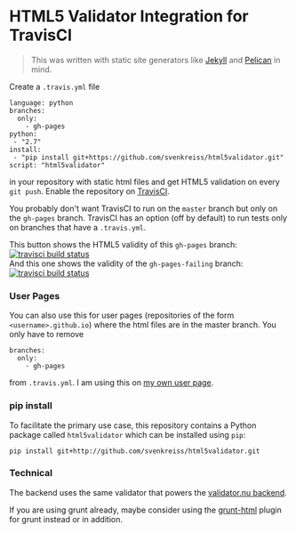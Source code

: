 # HTML5 Validator Integration for TravisCI

> This was written with static site generators like [Jekyll](http://jekyllrb.com/) and [Pelican](http://blog.getpelican.com/) in mind.

Create a `.travis.yml` file

    language: python
    branches:
      only:
        - gh-pages
    python:
     - "2.7"
    install:
     - "pip install git+https://github.com/svenkreiss/html5validator.git"
    script: "html5validator"

in your repository with static html files and get HTML5 validation on every `git push`. Enable the repository on [TravisCI](https://travis-ci.org).

You probably don't want TravisCI to run on the `master` branch but only on the `gh-pages` branch. TravisCI has an option (off by default) to run tests only on branches that have a `.travis.yml`.

This button shows the HTML5 validity of this `gh-pages` branch:
[![travisci build status](https://travis-ci.org/svenkreiss/html5validator.svg?branch=gh-pages)](https://travis-ci.org/svenkreiss/html5validator)<br />
And this one shows the validity of the `gh-pages-failing` branch:
[![travisci build status](https://travis-ci.org/svenkreiss/html5validator.svg?branch=gh-pages-failing)](https://travis-ci.org/svenkreiss/html5validator)


### User Pages

You can also use this for user pages (repositories of the form `<username>.github.io`) where the html files are in the master branch. You only have to remove

    branches:
      only:
        - gh-pages

from `.travis.yml`. I am using this on [my own user page](https://github.com/svenkreiss/svenkreiss.github.io/blob/master/.travis.yml).


### pip install

To facilitate the primary use case, this repository contains a Python package called `html5validator` which can be installed using `pip`:

    pip install git+http://github.com/svenkreiss/html5validator.git


### Technical

The backend uses the same validator that powers the [validator.nu backend](https://github.com/validator/validator.github.io).

If you are using grunt already, maybe consider using the [grunt-html](https://github.com/jzaefferer/grunt-html) plugin for grunt instead or in addition.
